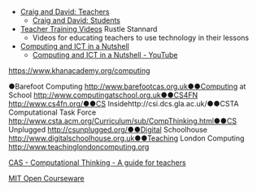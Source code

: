 * [Craig and David: Teachers](https://craigndave.org/)
    * [Craig and David: Students](https://student.craigndave.org/)
* [Teacher Training Videos](https://www.teachertrainingvideos.com/) Rustle Stannard
    * Videos for educating teachers to use technology in their lessons
* [Computing and ICT in a Nutshell](https://www.advanced-ict.info/)
    * [Computing and ICT in a Nutshell - YouTube](https://www.youtube.com/user/AdvancedICT)

https://www.khanacademy.org/computing


●Barefoot Computing http://www.barefootcas.org.uk●●Computing at School http://www.computingatschool.org.uk●●CS4FN http://www.cs4fn.org/●●CS Insidehttp://csi.dcs.gla.ac.uk/●●CSTA Computational Task Force http://www.csta.acm.org/Curriculum/sub/CompThinking.html●●CS Unplugged http://csunplugged.org/●●Digital Schoolhouse http://www.digitalschoolhouse.org.uk●●Teaching London Computing http://www.teachinglondoncomputing.org


[CAS - Computational Thinking - A guide for teachers](https://community.computingatschool.org.uk/files/8550/original.pdf)


[MIT Open Courseware](https://ocw.mit.edu/courses/find-by-topic/#cat=engineering&subcat=computerscience)

